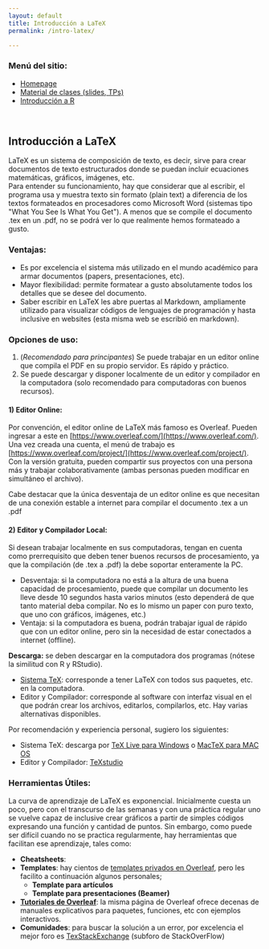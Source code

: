 ```yaml
---
layout: default
title: Introducción a LaTeX
permalink: /intro-latex/

---
```

### Menú del sitio: 
- [Homepage](./index.md)
- [Material de clases (slides, TPs)](./material.md)
- [Introducción a R](./intro-r.md)


&nbsp; 


## Introducción a LaTeX 

LaTeX es un sistema de composición de texto, es decir, sirve para crear documentos de texto estructurados donde se puedan incluir ecuaciones matemáticas, gráficos, imágenes, etc.  
Para entender su funcionamiento, hay que considerar que al escribir, el programa usa y muestra texto sin formato (plain text) a diferencia de los textos formateados en procesadores como Microsoft Word (sistemas tipo "What You See Is What You Get"). A menos que se compile el documento .tex en un .pdf, no se podrá ver lo que realmente hemos formateado a gusto.  


### Ventajas:
- Es por excelencia el sistema más utilizado en el mundo académico para armar documentos (papers, presentaciones, etc).
- Mayor flexibilidad: permite formatear a gusto absolutamente todos los detalles que se desee del documento.
- Saber escribir en LaTeX les abre puertas al Markdown, ampliamente utilizado para visualizar códigos de lenguajes de programación y hasta inclusive en websites (esta misma web se escribió en markdown).

### Opciones de uso:
1. (_Recomendado para principantes_) Se puede trabajar en un editor online que compila el PDF en su propio servidor. Es rápido y práctico.
2. Se puede descargar y disponer localmente de un editor y compilador en la computadora (solo recomendado para computadoras con buenos recursos).

#### 1) Editor Online:

Por convención, el editor online de LaTeX más famoso es Overleaf. Pueden ingresar a este en [https://www.overleaf.com/](https://www.overleaf.com/). Una vez creada una cuenta, el menú de trabajo es [https://www.overleaf.com/project/](https://www.overleaf.com/project/). Con la versión gratuita, pueden compartir sus proyectos con una persona más y trabajar colaborativamente (ambas personas pueden modificar en simultáneo el archivo).

Cabe destacar que la única desventaja de un editor online es que necesitan de una conexión estable a internet para compilar el documento .tex a un .pdf

#### 2) Editor y Compilador Local: 

Si desean trabajar localmente en sus computadoras, tengan en cuenta como prerrequisito que deben tener buenos recursos de procesamiento, ya que la compilación (de .tex a .pdf) la debe soportar enteramente la PC.
- Desventaja: si la computadora no está a la altura de una buena capacidad de procesamiento, puede que compilar un documento les lleve desde 10 segundos hasta varios minutos (esto dependerá de que tanto material deba compilar. No es lo mismo un paper con puro texto, que uno con gráficos, imágenes, etc.)
- Ventaja: si la computadora es buena, podrán trabajar igual de rápido que con un editor online, pero sin la necesidad de estar conectados a internet (offline).   

**Descarga:** se deben descargar en la computadora dos programas (nótese la similitud con R y RStudio).
- [Sistema TeX](https://www.latex-project.org/get/): corresponde a tener LaTeX con todos sus paquetes, etc. en la computadora.
- Editor y Compilador: corresponde al software con interfaz visual en el que podrán crear los archivos, editarlos, compilarlos, etc. Hay varias alternativas disponibles.

Por recomendación y experiencia personal, sugiero los siguientes:
- Sistema TeX: descarga por [TeX Live para Windows](https://tug.org/texlive/) o [MacTeX para MAC OS](https://tug.org/mactex/)
- Editor y Compilador: [TeXstudio](https://www.texstudio.org/)

### Herramientas Útiles:

La curva de aprendizaje de LaTeX es exponencial. Inicialmente cuesta un poco, pero con el transcurso de las semanas y con una práctica regular uno se vuelve capaz de inclusive crear gráficos a partir de simples códigos expresando una función y cantidad de puntos.
Sin embargo, como puede ser difícil cuando no se practica regularmente, hay herramientas que facilitan ese aprendizaje, tales como:
- **Cheatsheets**:
- **Templates**: hay cientos de [templates privados en Overleaf](https://www.overleaf.com/latex/templates), pero les facilito a continuación algunos personales;
  - **Template para artículos**
  - **Template para presentaciones (Beamer)**
- [**Tutoriales de Overleaf**](https://www.overleaf.com/learn): la misma página de Overleaf ofrece decenas de manuales explicativos para paquetes, funciones, etc con ejemplos interactivos.
- **Comunidades**: para buscar la solución a un error, por excelencia el mejor foro es [TexStackExchange](https://tex.stackexchange.com/) (subforo de StackOverFlow)





